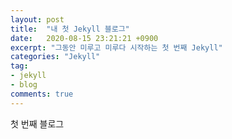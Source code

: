 ```yaml
---
layout: post
title:  "내 첫 Jekyll 블로그"
date:   2020-08-15 23:21:21 +0900
excerpt: "그동안 미루고 미루다 시작하는 첫 번째 Jekyll"
categories: "Jekyll"
tag:
- jekyll
- blog
comments: true
---
```


첫 번째 블로그